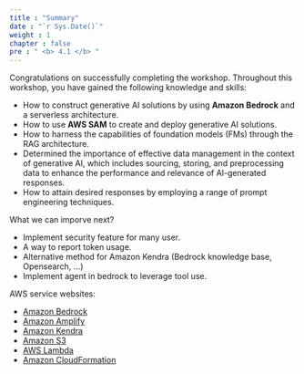 ```yaml
---
title : "Summary"
date : "`r Sys.Date()`"
weight : 1
chapter : false
pre : " <b> 4.1 </b> "
---
```


Congratulations on successfully completing the workshop. Throughout this workshop, you have gained the following knowledge and skills:

- How to construct generative AI solutions by using **Amazon Bedrock** and a serverless architecture.
- How to use **AWS SAM** to create and deploy generative AI solutions.
- How to harness the capabilities of foundation models (FMs) through the RAG architecture.
- Determined the importance of effective data management in the context of generative AI, which includes sourcing, storing, and preprocessing data to enhance the performance and relevance of AI-generated responses.
- How to attain desired responses by employing a range of prompt engineering techniques.

What we can imporve next?

- Implement security feature for many user.
- A way to report token usage.
- Alternative method for Amazon Kendra (Bedrock knowledge base, Opensearch, ...)
- Implement agent in bedrock to leverage tool use.

AWS service websites:
- [Amazon Bedrock](https://aws.amazon.com/es/elasticloadbalancing/application-load-balancer/)
- [Amazon Amplify](https://aws.amazon.com/amplify/)
- [Amazon Kendra](https://aws.amazon.com/kendra/)
- [Amazon S3](https://aws.amazon.com/en/s3/)
- [AWS Lambda](https://aws.amazon.com/lambda/)
- [Amazon CloudFormation](https://us-east-1.console.aws.amazon.com/cloudformation/home?region=us-east-1)